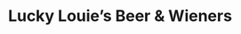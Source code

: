 ---
title: "Lucky Louie’s Beer & Wieners"
url: /erie/lucky-louies-beer-und-wieners/
shop: Getränke
---